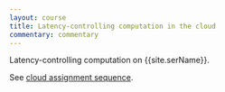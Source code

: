 ```yaml
---
layout: course
title: Latency-controlling computation in the cloud
commentary: commentary
---
```

Latency-controlling computation on {{site.serName}}.

See [cloud assignment sequence](cloud.html#latency).
